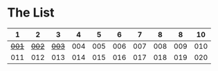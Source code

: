 # The List

 1 | 2 | 3 | 4 | 5 | 6 | 7 | 8 | 8 | 10
---|---|---|---|---|---|---|---|---|---
<s>[001](https://github.com/janzeteachesit/100-days-of-writing/blob/master/docs/001-why-google-classroom.md)</s>|<s>[002](https://github.com/janzeteachesit/100-days-of-writing/blob/master/docs/002-thank-you-rob-muhlestein.md)</s>|<s>[003](https://github.com/janzeteachesit/100-days-of-writing/blob/master/docs/003-learningland.md)</s>|004|005|006|007|008|009|010
011|012|013|014|015|016|017|018|019|020
